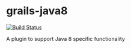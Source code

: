 # grails-java8

[![Build Status](https://travis-ci.org/grails-plugins/grails-java8.svg?branch=master)](https://travis-ci.org/grails-plugins/grails-java8)


A plugin to support Java 8 specific functionality
